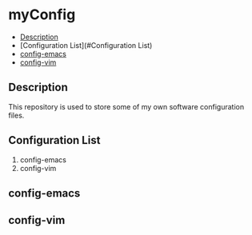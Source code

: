 # myConfig
- [Description](#Description)
- [Configuration List](#Configuration List)
- [config-emacs](#config-emacs)
- [config-vim](#config-vim)
## Description
This repository is used to store some of my own software configuration files.
## Configuration List
1. config-emacs
2. config-vim

## config-emacs

## config-vim


